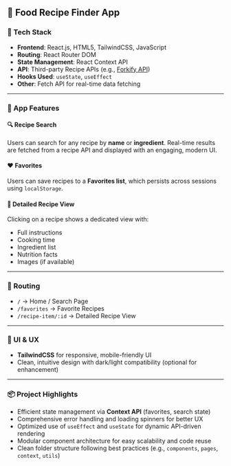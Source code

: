 

## 🍲 Food Recipe Finder App

### 🔧 Tech Stack

* **Frontend**: React.js, HTML5, TailwindCSS, JavaScript
* **Routing**: React Router DOM
* **State Management**: React Context API
* **API**: Third-party Recipe APIs (e.g., [Forkify API](https://forkify-api.herokuapp.com/))
* **Hooks Used**: `useState`, `useEffect`
* **Other**: Fetch API for real-time data fetching

---

### 📱 App Features

#### 🔍 Recipe Search

Users can search for any recipe by **name** or **ingredient**.
Real-time results are fetched from a recipe API and displayed with an engaging, modern UI.

#### ❤️ Favorites

Users can save recipes to a **Favorites list**, which persists across sessions using `localStorage`.

#### 🧾 Detailed Recipe View

Clicking on a recipe shows a dedicated view with:

* Full instructions
* Cooking time
* Ingredient list
* Nutrition facts
* Images (if available)

---

### 🔄 Routing

* `/` → Home / Search Page
* `/favorites` → Favorite Recipes
* `/recipe-item/:id` → Detailed Recipe View

---

### 🎨 UI & UX

* **TailwindCSS** for responsive, mobile-friendly UI
* Clean, intuitive design with dark/light compatibility (optional for enhancement)

---

### 📦 Project Highlights

* Efficient state management via **Context API** (favorites, search state)
* Comprehensive error handling and loading spinners for better UX
* Optimized use of `useEffect` and `useState` for dynamic API-driven rendering
* Modular component architecture for easy scalability and code reuse
* Clean folder structure following best practices (e.g., `components`, `pages`, `context`, `utils`)


